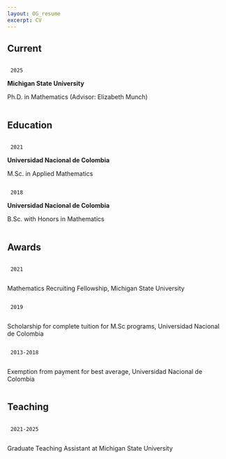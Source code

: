 ```yaml
---
layout: OG_resume
excerpt: CV
---
```


## Current
  <div class = "row">
      <div class="column left">
          <p> <code> 2025 </code> </p>
      </div>
      <div class="column right">
          <strong> Michigan State University </strong>
          <p> Ph.D. in Mathematics (Advisor: Elizabeth Munch) </p>
      </div>
  </div>

## Education

<div class = "row">
    <div class="column left">
        <p> <code> 2021 </code> </p>
    </div>
    <div class="column right">
        <strong> Universidad Nacional de Colombia </strong>
        <p> M.Sc. in Applied Mathematics</p>
    </div>
</div>

<div class = "row">
    <div class="column left">
        <p> <code> 2018 </code> </p>
    </div>
    <div class="column right">
        <strong> Universidad Nacional de Colombia </strong>
        <p> B.Sc. with Honors in Mathematics</p>
    </div>
</div>

## Awards

<div class = "row">
    <div class="column left">
        <p> <code> 2021 </code> </p>
    </div>
    <div class="column right">
        <p> Mathematics Recruiting Fellowship, Michigan State University </p>
    </div>
</div>

<div class = "row">
    <div class="column left">
        <p> <code> 2019 </code> </p>
    </div>
    <div class="column right">
        <p> Scholarship for complete tuition for M.Sc programs, Universidad Nacional de Colombia </p>
    </div>
</div>

<div class = "row">
    <div class="column left">
        <p> <code> 2013-2018 </code> </p>
    </div>
    <div class="column right">
        <p> Exemption from payment for best average, Universidad Nacional de Colombia </p>
    </div>
</div>

## Teaching

<div class = "row">
    <div class="column left">
        <p> <code> 2021-2025 </code> </p>
    </div>
    <div class="column right">
        <p> Graduate Teaching Assistant at Michigan State University </p>
    </div>
</div>





<!-- ## Publications

### Journals

### Books

## Presentations

## Occupation

`Current`
__Current Job Title__, Current Employer

- Task
- Task

`1994-1996`
__Current Job Title__, Current Employer

- Task
- Task    -->


<!-- ### Footer

Last updated: May 2013 -->
